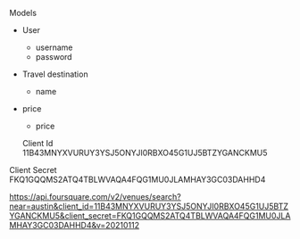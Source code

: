 Models

- User
    * username
    * password
    
- Travel destination
    * name

<!-- - budget => plans? => accomedations? => location -->
- price
    * price


    Client Id
11B43MNYXVURUY3YSJ5ONYJI0RBXO45G1UJ5BTZYGANCKMU5

Client Secret
FKQ1GQQMS2ATQ4TBLWVAQA4FQG1MU0JLAMHAY3GC03DAHHD4

https://api.foursquare.com/v2/venues/search?near=austin&client_id=11B43MNYXVURUY3YSJ5ONYJI0RBXO45G1UJ5BTZYGANCKMU5&client_secret=FKQ1GQQMS2ATQ4TBLWVAQA4FQG1MU0JLAMHAY3GC03DAHHD4&v=20210112